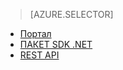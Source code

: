 > [AZURE.SELECTOR]
- [Портал](../articles/media-services/media-services-portal-get-started.md)
- [ПАКЕТ SDK .NET](../articles/media-services/media-services-dotnet-get-started.md)
- [REST API](../articles/media-services/media-services-rest-get-started.md)


<!--HONumber=52-->
